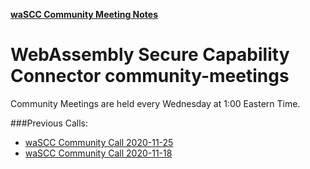 
**<span style="text-decoration:underline;">waSCC Community Meeting Notes</span>**
# WebAssembly Secure Capability Connector community-meetings

Community Meetings are held every Wednesday at 1:00 Eastern Time.

###Previous Calls:
* [waSCC Community Call 2020-11-25](community-calls/2020-11-25-wascc-community-calls.md)
* [waSCC Community Call 2020-11-18](community-calls/2020-11-18-wascc-community-call.md)